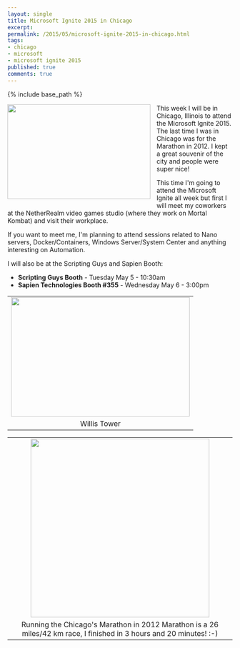 ```yaml
---
layout: single
title: Microsoft Ignite 2015 in Chicago
excerpt: 
permalink: /2015/05/microsoft-ignite-2015-in-chicago.html
tags: 
- chicago
- microsoft
- microsoft ignite 2015
published: true
comments: true
---
```

{% include base_path %}

<div class="separator" style="clear: both; text-align: center;"></div><div class="separator" style="clear: both; text-align: center;"><a href="{{ base_path }}/images/2015/20150504_Microsoft_Ignite_2015_in_Chicago/Microsoft%252BIgnite%252B-%252BChicago%252B2015__276175865__-1584x1054.jpg" imageanchor="1" style="clear: left; float: left; margin-bottom: 1em; margin-right: 1em;"><img border="0" height="212" src="{{ base_path }}/images/2015/20150504_Microsoft_Ignite_2015_in_Chicago/Microsoft%252BIgnite%252B-%252BChicago%252B2015__872674360__-320x213.jpg" width="320" /></a></div>This week I will be in Chicago, Illinois to attend the Microsoft Ignite 2015. The last time I was in Chicago was for the Marathon in 2012. I kept a great souvenir of the city and people were super nice!

This time I'm going to attend the Microsoft Ignite all week but first I will meet my coworkers at the NetherRealm video games studio (where they work on Mortal Kombat) and visit their workplace.

If you want to meet me, I'm planning to attend sessions related to Nano servers, Docker/Containers, Windows Server/System Center and anything interesting on Automation.

I will also be at the Scripting Guys and Sapien Booth:

* **Scripting Guys Booth** - Tuesday May 5 - 10:30am
* **Sapien Technologies Booth #355** - Wednesday May 6 - 3:00pm


<table align="center" cellpadding="0" cellspacing="0" class="tr-caption-container" style="margin-left: auto; margin-right: auto; text-align: center;"><tbody><tr><td style="text-align: center;"><a href="http://1.bp.blogspot.com/-DAwOpVmQ5RM/VUd7CGrrTdI/AAAAAAABtss/GthZfZe0C40/s1600/DSC_0351.JPG" imageanchor="1" style="margin-left: auto; margin-right: auto;"><img border="0" height="267" src="http://1.bp.blogspot.com/-DAwOpVmQ5RM/VUd7CGrrTdI/AAAAAAABtss/GthZfZe0C40/s400/DSC_0351.JPG" width="400" /></a></td></tr><tr><td class="tr-caption" style="text-align: center;">Willis Tower</td></tr></tbody></table>


<table align="center" cellpadding="0" cellspacing="0" class="tr-caption-container" style="margin-left: auto; margin-right: auto; text-align: center;"><tbody><tr><td style="text-align: center;"><a href="{{ base_path }}/images/2015/20150504_Microsoft_Ignite_2015_in_Chicago/ChicagoMarathon-Francois-Xavier.Cat__998127869__-618x618.png" imageanchor="1" style="margin-left: auto; margin-right: auto;"><img border="0" height="400" src="{{ base_path }}/images/2015/20150504_Microsoft_Ignite_2015_in_Chicago/ChicagoMarathon-Francois-Xavier.Cat__1905839779__-400x400.png" width="400" /></a></td></tr><tr><td class="tr-caption" style="text-align: center;">Running the Chicago's Marathon in 2012
Marathon is a 26 miles/42 km race, I finished in 3 hours and 20 minutes! :-)</td></tr></tbody></table>


